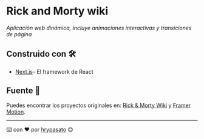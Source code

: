 # Rick and Morty wiki 

_Aplicación web dinámica, incluye animaciones interactivas y transiciones de página_

## Construido con 🛠️

* [Next.js](https://nextjs.org/)- El framework de React

## Fuente 📖

Puedes encontrar los proyectos originales en: [Rick & Morty Wiki](https://www.freecodecamp.org/news/how-to-create-a-dynamic-rick-and-morty-wiki-web-app-with-next-js/) y [Framer Motion](https://www.freecodecamp.org/news/how-to-add-interactive-animations-and-page-transitions-to-a-next-js-web-app-with-framer-motion/).

---
⌨️ con ❤️ por [hrypasato](https://github.com/hrypasato) 😊
